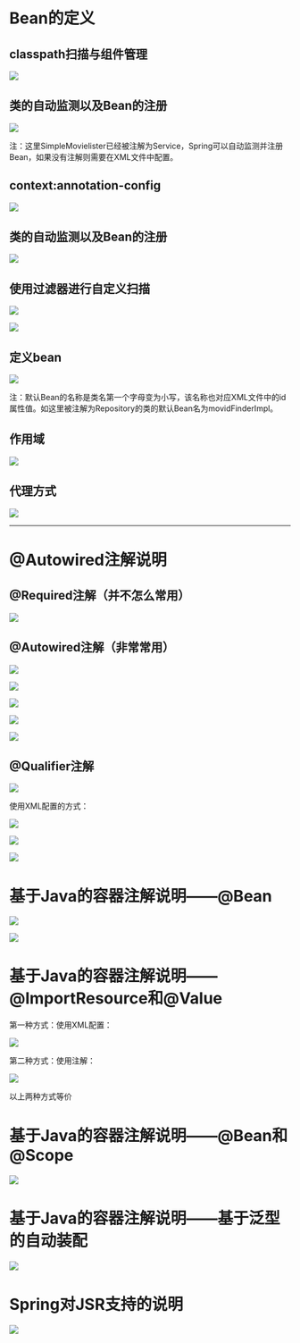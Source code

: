 # Bean的定义

## classpath扫描与组件管理

![](./images/1.png)

## 类的自动监测以及Bean的注册

![](./images/7.png)

注：这里SimpleMovielister已经被注解为Service，Spring可以自动监测并注册Bean，如果没有注解则需要在XML文件中配置。

## context:annotation-config

![](./images/8.png)

## 类的自动监测以及Bean的注册

![](./images/9.png)

## 使用过滤器进行自定义扫描

![](./images/2.png)

![](./images/3.png)

## 定义bean

![](./images/4.png)

注：默认Bean的名称是类名第一个字母变为小写，该名称也对应XML文件中的id属性值。如这里被注解为Repository的类的默认Bean名为movidFinderImpl。

## 作用域

![](./images/5.png)

## 代理方式

![](./images/6.png)

----

# @Autowired注解说明

## @Required注解（并不怎么常用）

![](./images/11.png)

## @Autowired注解（非常常用）

![](./images/12.png)

![](./images/13.png)

![](./images/14.png)

![](./images/15.png)

![](./images/17.png)

## @Qualifier注解

![](./images/16.png)

使用XML配置的方式：

![](./images/21.png)

![](./images/18.png)

![](./images/20.png)

# 基于Java的容器注解说明——@Bean

![](./images/22.png)

![](./images/23.png)


# 基于Java的容器注解说明——@ImportResource和@Value

第一种方式：使用XML配置：

![](./images/24.png)

第二种方式：使用注解：

![](./images/25.png)

以上两种方式等价

# 基于Java的容器注解说明——@Bean和@Scope

![](./images/26.png)

# 基于Java的容器注解说明——基于泛型的自动装配

![](./images/27.png)

# Spring对JSR支持的说明

![](./images/28.png)



